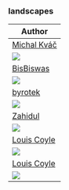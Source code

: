 <h3>landscapes</h3><table><thead><tr><th>Author</th></tr></thead><tbody><tr><td><a href="https://kvacm.artstation.com/">Michal Kváč</a></td></tr><tr><td><img src="https://cdnb.artstation.com/p/assets/images/images/023/810/475/large/michal-kvac-torii-rox-small.jpg?1580406414"/></td></tr><tr><td><a href="https://www.deviantart.com/bisbiswas">BisBiswas</a></td></tr><tr><td><img src="https://images-wixmp-ed30a86b8c4ca887773594c2.wixmp.com/f/b3be1dae-3caa-4d45-be6c-3de586ba95e2/ddfk819-970f1d4f-6da3-4ccf-8e3f-0264f5e607e6.jpg/v1/fill/w_1600,h_900,q_75,strp/under_the_night_sky_by_bisbiswas_ddfk819-fullview.jpg?token=eyJ0eXAiOiJKV1QiLCJhbGciOiJIUzI1NiJ9.eyJzdWIiOiJ1cm46YXBwOjdlMGQxODg5ODIyNjQzNzNhNWYwZDQxNWVhMGQyNmUwIiwiaXNzIjoidXJuOmFwcDo3ZTBkMTg4OTgyMjY0MzczYTVmMGQ0MTVlYTBkMjZlMCIsIm9iaiI6W1t7ImhlaWdodCI6Ijw9OTAwIiwicGF0aCI6IlwvZlwvYjNiZTFkYWUtM2NhYS00ZDQ1LWJlNmMtM2RlNTg2YmE5NWUyXC9kZGZrODE5LTk3MGYxZDRmLTZkYTMtNGNjZi04ZTNmLTAyNjRmNWU2MDdlNi5qcGciLCJ3aWR0aCI6Ijw9MTYwMCJ9XV0sImF1ZCI6WyJ1cm46c2VydmljZTppbWFnZS5vcGVyYXRpb25zIl19.j8jKTC775V1VR6sxzL7WwpCPAKsRUKPfyJy6VROOy68"/></td></tr><tr><td><a href="https://www.deviantart.com/byrotek">byrotek</a></td></tr><tr><td><img src="https://images-wixmp-ed30a86b8c4ca887773594c2.wixmp.com/f/80a9d98d-327f-4bb2-b173-4298d710e51c/derkflv-9f975f3d-791f-4e16-8d9d-fb0a9e5e0554.png?token=eyJ0eXAiOiJKV1QiLCJhbGciOiJIUzI1NiJ9.eyJzdWIiOiJ1cm46YXBwOjdlMGQxODg5ODIyNjQzNzNhNWYwZDQxNWVhMGQyNmUwIiwiaXNzIjoidXJuOmFwcDo3ZTBkMTg4OTgyMjY0MzczYTVmMGQ0MTVlYTBkMjZlMCIsIm9iaiI6W1t7InBhdGgiOiJcL2ZcLzgwYTlkOThkLTMyN2YtNGJiMi1iMTczLTQyOThkNzEwZTUxY1wvZGVya2Zsdi05Zjk3NWYzZC03OTFmLTRlMTYtOGQ5ZC1mYjBhOWU1ZTA1NTQucG5nIn1dXSwiYXVkIjpbInVybjpzZXJ2aWNlOmZpbGUuZG93bmxvYWQiXX0.eEDVAlJGBqXo6OeZEORXWk1veGSHFL-ZTUMz43Jtr3Q"/></td></tr><tr><td><a href="https://dribbble.com/zahidvector">Zahidul</a></td></tr><tr><td><img src="https://cdn.dribbble.com/users/1171505/screenshots/4098256/attachments/939118/binarymine-dribbble-01.png"/></td></tr><tr><td><a href="https://louie.co.nz/">Louis Coyle</a></td></tr><tr><td><img src="https://cdn.dribbble.com/users/13449/screenshots/12078823/media/c6662b0de7365559f79d9eb6088d9527.png"/></td></tr><tr><td><a href="https://louie.co.nz/">Louis Coyle</a></td></tr><tr><td><img src="https://cdn.dribbble.com/users/13449/screenshots/12078823/downloads/the_valley.png"/></td></tr></tbody></table>